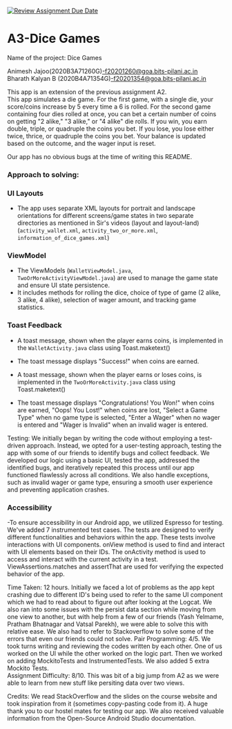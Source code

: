 [![Review Assignment Due Date](https://classroom.github.com/assets/deadline-readme-button-24ddc0f5d75046c5622901739e7c5dd533143b0c8e959d652212380cedb1ea36.svg)](https://classroom.github.com/a/yBUeQ8Fo)
# A3-Dice Games

Name of the project: Dice Games

Animesh Jajoo(2020B3A71260G)-f20201260@goa.bits-pilani.ac.in </br>
Bharath Kalyan B (2020B4A71354G)-f20201354@goa.bits-pilani.ac.in 

This app is an extension of the previous assignment A2. </br>
This app simulates a die game. For the first game, with a single die, your score/coins increase by 5 every time a 6 is rolled. For the second game containing four dies rolled at once, you can bet a certain number of coins on getting "2 alike," "3 alike," or "4 alike" die rolls. If you win, you earn double, triple, or quadruple the coins you bet. If you lose, you lose either twice, thrice, or quadruple the coins you bet. Your balance is updated based on the outcome, and the wager input is reset.

Our app has no obvious bugs at the time of writing this README.

### Approach to solving:
### UI Layouts

- The app uses separate XML layouts for portrait and landscape orientations for different screens/game states in two separate directories as mentioned in Sir's videos (layout and layout-land)
  (`activity_wallet.xml`, `activity_two_or_more.xml`, `information_of_dice_games.xml`)

### ViewModel

- The ViewModels (`WalletViewModel.java`, `TwoOrMoreActivityViewModel.java`) are used to manage the game state and ensure UI state persistence.
- It includes methods for rolling the dice, choice of type of game (2 alike, 3 alike, 4 alike), selection of wager amount, and tracking game statistics.

### Toast Feedback

- A toast message, shown when the player earns coins, is implemented in the `WalletActivity.java` class using Toast.maketext()
- The toast message displays "Success!" when coins are earned.
  
- A toast message, shown when the player earns or loses coins, is implemented in the `TwoOrMoreActivity.java` class using Toast.maketext()
- The toast message displays "Congratulations! You Won!" when coins are earned, "Oops! You Lost!" when coins are lost, "Select a Game Type" when no game type is selected, "Enter a Wager" when no wager is entered and "Wager is Invalid" when an invalid wager is entered.

Testing: We initially began by writing the code without employing a test-driven approach. Instead, we opted for a user-testing approach, testing the app with some of our friends to identify bugs and collect feedback. We developed our logic using a basic UI, tested the app, addressed the identified bugs, and iteratively repeated this process until our app functioned flawlessly across all conditions. We also handle exceptions, such as invalid wager or game type, ensuring a smooth user experience and preventing application crashes.

### Accessibility
-To ensure accessibility in our Android app, we utilized Espresso for testing. We've added 7 instrumented test cases. The tests are designed to verify different functionalities and behaviors within the app. These tests involve interactions with UI components. onView method is used to find and interact with UI elements based on their IDs. The onActivity method is used to access and interact with the current activity in a test. ViewAssertions.matches and assertThat are used for verifying the expected behavior of the app.

Time Taken: 12 hours. Initially we faced a lot of problems as the app kept crashing due to different ID's being used to refer to the same UI component which we had to read about to figure out after looking at the Logcat. We also ran into some issues with the persist data section while moving from one view to another, but with help from a few of our friends (Yash Yelmame, Pratham Bhatnagar and Vatsal Parekh), we were able to solve this with relative ease. We also had to refer to Stackoverflow to solve some of the errors that even our friends could not solve.
Pair Programming: 4/5. We took turns writing and reviewing the codes written by each other. One of us worked on the UI while the other worked on the logic part. Then we worked on adding MockitoTests and InstrumentedTests. We also added 5 extra Mockito Tests.</br>
Assignment Difficulty: 8/10. This was bit of a big jump from A2 as we were able to learn from new stuff like persiting data over two views. </br>

Credits: We read StackOverflow and the slides on the course website and took inspiration from it (sometimes copy-pasting code from it). A huge thank you to our hostel mates for testing our app. We also received valuable information from the Open-Source Android Studio documentation.
